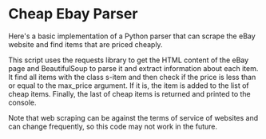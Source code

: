 # Cheap Ebay Parser

Here's a basic implementation of a Python parser that can scrape the eBay website and find items that are priced cheaply.

This script uses the requests library to get the HTML content of the eBay page and BeautifulSoup to parse it and extract information about each item. It find all items with the class s-item and then check if the price is less than or equal to the max_price argument. If it is, the item is added to the list of cheap items. Finally, the last of cheap items is returned and printed to the console.

Note that web scraping can be against the terms of service of websites and can change frequently, so this code may not work in the future.
